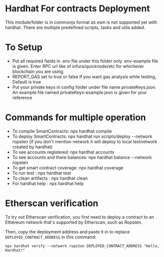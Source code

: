 # Hardhat For contracts Deployment

This module/folder is in commonjs format as esm is not supported yet with hardhat. There are multiple predefined scripts, tasks and utils added.

# To Setup
- Put all required fields in .env file under this folder only. env-example file is given. Enter RPC url like of infura/quicknode/etc for whichever blockchain you are using
- REPORT_GAS set to true or false if you want gas analysis while testing, Default is true
- Put your private keys in config folder under file name privateKeys.json. An example file named privateKeys-example.json is given for your reference

# Commands for multiple operation
- To compile SmartContracts:  npx hardhat compile
- To deploy SmartContracts:  npx hardhat run scripts/deploy --network ropsten (if you don't mention network it will deploy to local testnetwork created by hardhat)
- To see accounts registered:  npx hardhat accounts
- To see accounts and there balances:  npx hardhat balance --network ropsten
- To get smart contract coverage: npx hardhat coverage
- To run test : npx hardhat test
- To clean artifacts : npx hardhat clean
- For hardhat help : npx hardhat help


# Etherscan verification

To try out Etherscan verification, you first need to deploy a contract to an Ethereum network that's supported by Etherscan, such as Ropsten.

Then, copy the deployment address and paste it in to replace `DEPLOYED_CONTRACT_ADDRESS` in this command:

```shell
npx hardhat verify --network ropsten DEPLOYED_CONTRACT_ADDRESS "Hello, Hardhat!"
```
